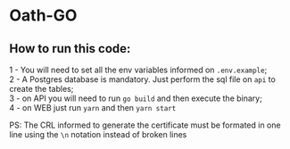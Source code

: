 # Oath-GO

## How to run this code:

1 - You will need to set all the env variables informed on `.env.example`; <br/>
2 - A Postgres database is mandatory. Just perform the sql file on `api` to create the tables; <br/>
3 - on API you will need to run `go build` and then execute the binary; <br/>
4 - on WEB just run `yarn` and then `yarn start`

PS: The CRL informed to generate the certificate must be formated in one line using the `\n` notation instead of broken lines

